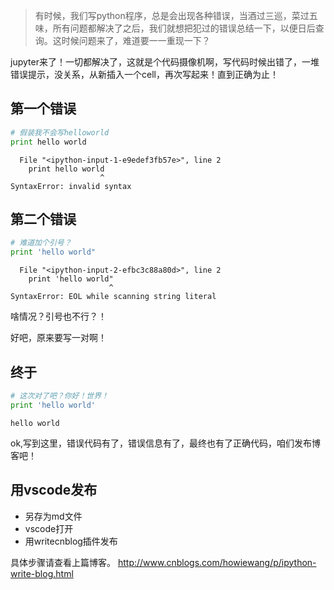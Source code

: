 
> 有时候，我们写python程序，总是会出现各种错误，当酒过三巡，菜过五味，所有问题都解决了之后，我们就想把犯过的错误总结一下，以便日后查询。这时候问题来了，难道要一一重现一下？

jupyter来了！一切都解决了，这就是个代码摄像机啊，写代码时候出错了，一堆错误提示，没关系，从新插入一个cell，再次写起来！直到正确为止！

## 第一个错误


```python
# 假装我不会写helloworld
print hello world

```


      File "<ipython-input-1-e9edef3fb57e>", line 2
        print hello world
                        ^
    SyntaxError: invalid syntax
    


## 第二个错误


```python
# 难道加个引号？
print 'hello world"
```


      File "<ipython-input-2-efbc3c88a80d>", line 2
        print 'hello world"
                          ^
    SyntaxError: EOL while scanning string literal
    


啥情况？引号也不行？！

好吧，原来要写一对啊！

## 终于


```python
# 这次对了吧？你好！世界！
print 'hello world'
```

    hello world
    

ok,写到这里，错误代码有了，错误信息有了，最终也有了正确代码，咱们发布博客吧！

## 用vscode发布

- 另存为md文件
- vscode打开
- 用writecnblog插件发布

具体步骤请查看上篇博客。
http://www.cnblogs.com/howiewang/p/ipython-write-blog.html
